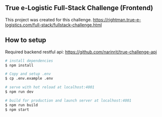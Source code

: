 ## True e-Logistic Full-Stack Challenge (Frontend)

This project was created for this challenge.
https://rightman.true-e-logistics.com/full-stack/fullstack-challenge.html

## How to setup
Required backend restful api: https://github.com/narinrit/true-challenge-api

``` bash
# install dependencies
$ npm install

# Copy and setup .env
$ cp .env.example .env

# serve with hot reload at localhost:4001
$ npm run dev

# build for production and launch server at localhost:4001
$ npm run build
$ npm start
```
